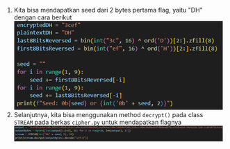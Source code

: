 1. Kita bisa mendapatkan seed dari 2 bytes pertama flag, yaitu "DH" dengan cara berikut
<br>![alt text](image-1.png)
2. Selanjutnya, kita bisa menggunakan method `decrypt()` pada class `STREAM` pada berkas `cipher.py` untuk mendapatkan flagnya
<br>![alt text](image-2.png)